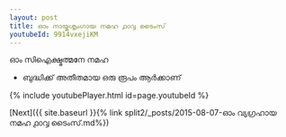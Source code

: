```yaml
---
layout: post
title: ഓം നായ്കശൃംഗായ നമഹ ൧൦൮ ടൈംസ്
youtubeId: 9914vxejiKM
---
```

 
 
 ഓം സിഐക്ഷ്മത്മനേ നമഹ 
 
 -  ബുദ്ധിക്ക് അതീതമായ ഒരു രൂപം ആർക്കാണ് 
 
  
 
  
 
 
 
 
 
 


{% include youtubePlayer.html id=page.youtubeId %}
 
[Next]({{ site.baseurl }}{% link  split2/_posts/2015-08-07-ഓം വ്യഗ്രഹായ നമഹ ൧൦൮ ടൈംസ്.md%})
 
